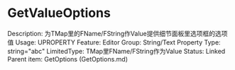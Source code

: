 # GetValueOptions

Description: 为TMap里的FName/FString作Value提供细节面板里选项框的选项值
Usage: UPROPERTY
Feature: Editor
Group: String/Text Property
Type: string="abc"
LimitedType: TMap里FName/FString作为Value
Status: Linked
Parent item: GetOptions (GetOptions.md)